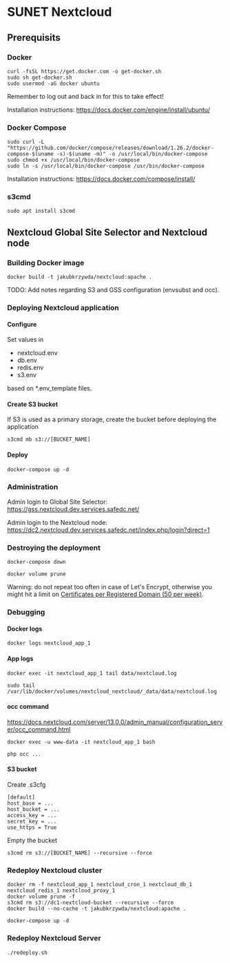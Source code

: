 # SUNET Nextcloud

## Prerequisits

### Docker

    curl -fsSL https://get.docker.com -o get-docker.sh
    sudo sh get-docker.sh
    sudo usermod -aG docker ubuntu

Remember to log out and back in for this to take effect!

Installation instructions: https://docs.docker.com/engine/install/ubuntu/

### Docker Compose

    sudo curl -L "https://github.com/docker/compose/releases/download/1.26.2/docker-compose-$(uname -s)-$(uname -m)" -o /usr/local/bin/docker-compose
    sudo chmod +x /usr/local/bin/docker-compose
    sudo ln -s /usr/local/bin/docker-compose /usr/bin/docker-compose

Installation instructions: https://docs.docker.com/compose/install/

### s3cmd

    sudo apt install s3cmd

## Nextcloud Global Site Selector and Nextcloud node

### Building Docker image

    docker build -t jakubkrzywda/nextcloud:apache .

TODO: Add notes regarding S3 and GSS configuration (envsubst and occ).

### Deploying Nextcloud application

#### Configure

Set values in

- nextcloud.env
- db.env
- redis.env
- s3.env

based on *.env_template files.

#### Create S3 bucket

If S3 is used as a primary storage, create the bucket before deploying the application 

    s3cmd mb s3://[BUCKET_NAME]

#### Deploy

    docker-compose up -d

### Administration

Admin login to Global Site Selector: https://gss.nextcloud.dev.services.safedc.net/

Admin login to the Nextcloud node: https://dc2.nextcloud.dev.services.safedc.net/index.php/login?direct=1

### Destroying the deployment

    docker-compose down

    docker volume prune

Warning: do not repeat too often in case of Let's Encrypt, otherwise you might hit a limit on [Certificates per Registered Domain (50 per week)](https://letsencrypt.org/docs/rate-limits/).

### Debugging

#### Docker logs

    docker logs nextcloud_app_1

#### App logs

    docker exec -it nextcloud_app_1 tail data/nextcloud.log

    sudo tail /var/lib/docker/volumes/nextcloud_nextcloud/_data/data/nextcloud.log

#### occ command

https://docs.nextcloud.com/server/13.0.0/admin_manual/configuration_server/occ_command.html

    docker exec -u www-data -it nextcloud_app_1 bash

    php occ ...

#### S3 bucket

Create .s3cfg

    [default]
    host_base = ...
    host_bucket = ...
    access_key = ...
    secret_key = ...
    use_https = True

Empty the bucket

    s3cmd rm s3://[BUCKET_NAME] --recursive --force

### Redeploy Nextcloud cluster

    docker rm -f nextcloud_app_1 nextcloud_cron_1 nextcloud_db_1 nextcloud_redis_1 nextcloud_proxy_1
    docker volume prune -f
    s3cmd rm s3://dc1-nextcloud-bucket --recursive --force
    docker build --no-cache -t jakubkrzywda/nextcloud:apache .

    docker-compose up -d

### Redeploy Nextcloud Server

    ./redeploy.sh
